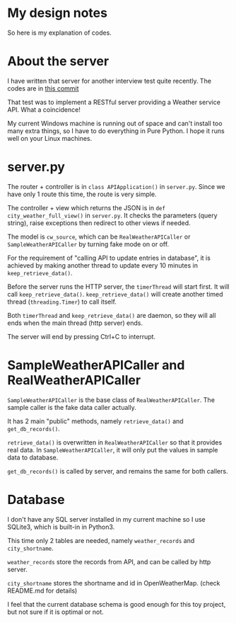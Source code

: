 # My design notes

So here is my explanation of codes.

# About the server

I have written that server for another interview test quite recently. The codes are in [this commit](https://github.com/ghostduck/simple_REST_API_site/commit/ba24aef30b6f08c593d37c5ff99afad43896beb1)

That test was to implement a RESTful server providing a Weather service API. What a coincidence!

My current Windows machine is running out of space and can't install too many extra things, so I have to do everything in Pure Python.
I hope it runs well on your Linux machines.

# server.py
The router + controller is in `class APIApplication()` in `server.py`. Since we have only 1 route this time, the route is very simple.

The controller + view which returns the JSON is in `def city_weather_full_view()` in `server.py`. It checks the parameters (query string), raise exceptions then redirect to other views if needed.

The model is `cw_source`, which can be `RealWeatherAPICaller` or `SampleWeatherAPICaller` by turning fake mode on or off.

For the requirement of "calling API to update entries in database", it is achieved by making another thread to update every 10 minutes in `keep_retrieve_data()`.

Before the server runs the HTTP server, the `timerThread` will start first. It will call `keep_retrieve_data()`. `keep_retrieve_data()` will create another timed thread (`threading.Timer`) to call itself. 

Both `timerThread` and `keep_retrieve_data()` are daemon, so they will all ends when the main thread (http server) ends.

The server will end by pressing Ctrl+C to interrupt.

# SampleWeatherAPICaller and RealWeatherAPICaller

`SampleWeatherAPICaller` is the base class of `RealWeatherAPICaller`. The sample caller is the fake data caller actually.

It has 2 main "public" methods, namely `retrieve_data()` and `get_db_records()`.

`retrieve_data()` is overwritten in `RealWeatherAPICaller` so that it provides real data. In `SampleWeatherAPICaller`, it will only put the values in sample data to database.

`get_db_records()` is called by server, and remains the same for both callers.

# Database
I don't have any SQL server installed in my current machine so I use SQLite3, which is built-in in Python3.

This time only 2 tables are needed, namely `weather_records` and `city_shortname`.

`weather_records` store the records from API, and can be called by http server.

`city_shortname` stores the shortname and id in OpenWeatherMap. (check README.md for details)

I feel that the current database schema is good enough for this toy project, but not sure if it is optimal or not.
